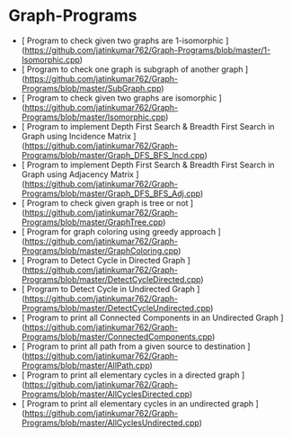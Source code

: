 # Graph-Programs


- [ Program to check given two graphs are 1-isomorphic ] (https://github.com/jatinkumar762/Graph-Programs/blob/master/1-Isomorphic.cpp)
- [ Program to check one graph is subgraph of another graph ] (https://github.com/jatinkumar762/Graph-Programs/blob/master/SubGraph.cpp)
- [ Program to check given two graphs are isomorphic ] (https://github.com/jatinkumar762/Graph-Programs/blob/master/Isomorphic.cpp)
- [ Program to implement Depth First Search & Breadth First Search in Graph using Incidence Matrix ] (https://github.com/jatinkumar762/Graph-Programs/blob/master/Graph_DFS_BFS_Incd.cpp)
- [ Program to implement Depth First Search & Breadth First Search in Graph using Adjacency Matrix ] (https://github.com/jatinkumar762/Graph-Programs/blob/master/Graph_DFS_BFS_Adj.cpp)
- [ Program to check given graph is tree or not ] (https://github.com/jatinkumar762/Graph-Programs/blob/master/GraphTree.cpp)
- [ Program for graph coloring using greedy approach ] (https://github.com/jatinkumar762/Graph-Programs/blob/master/GraphColoring.cpp)
- [ Program to Detect Cycle in Directed Graph ] (https://github.com/jatinkumar762/Graph-Programs/blob/master/DetectCycleDirected.cpp)
- [ Program to Detect Cycle in Undirected Graph ] (https://github.com/jatinkumar762/Graph-Programs/blob/master/DetectCycleUndirected.cpp)
- [ Program to print all Connected Components in an Undirected Graph ]  (https://github.com/jatinkumar762/Graph-Programs/blob/master/ConnectedComponents.cpp)
- [ Program to print all path from a given source to destination ] (https://github.com/jatinkumar762/Graph-Programs/blob/master/AllPath.cpp)
- [ Program to print all elementary cycles in a directed graph ] (https://github.com/jatinkumar762/Graph-Programs/blob/master/AllCyclesDirected.cpp)
- [ Program to print all elementary cycles in an undirected graph ] (https://github.com/jatinkumar762/Graph-Programs/blob/master/AllCyclesUndirected.cpp) 

